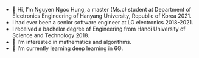 - 👋 Hi, I’m Nguyen Ngoc Hung, a master (Ms.c) student at Department of Electronics Engineering of Hanyang University, Republic of Korea 2021.
- I had ever been a senior software engineer at LG electronics 2018-2021.
- I received a bachelor degree of Engineering from Hanoi University of Science and Technology 2018.
- 👀 I’m interested in mathematics and algorithms.
- 🌱 I’m currently learning deep learning in 6G.

